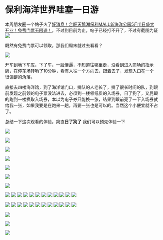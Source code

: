 # 保利海洋世界哇塞一日游
本周朋友圈一个帖子火了[好消息！合肥天鹅湖保利MALL新海洋公园5月11日盛大开业！免费门票无限送！](https://v.biangeng88.cn/VUFTDSMk?t=1557646941&from=timeline&isappinstalled=0&openid=oVR8m5-sBxaNQ-LjCoPlKdfmxcu8)，不过到目前为止，帖子已经打不开了，不过有截图为证
![](https://ws3.sinaimg.cn/large/006tNc79ly1g2ywynal2ej30u00zydlq.jpg)

既然有免费门票可以领取，那我们周末就过去看看？

![](https://timgsa.baidu.com/timg?image&quality=80&size=b9999_10000&sec=1554010297341&di=e004babfc349b0c412e67958928231b1&imgtype=0&src=http%3A%2F%2Fres.youth.cn%2Farticle_201803_03_03c_5a9a704d583d9.jpg)

开车到地下车库，下了车，一脸懵逼，不知道往哪里走，没看到进入商场的指示牌，在停车场转哟了10分钟，看有人往一个方向去，跟着去了，发现入口在一个很偏僻的角落。

直接去四楼海洋馆，到了海洋馆门口，排队的人老长了，排了很长时间的队，到跟前发现之前领的电子票没法进去，必须到一楼领纸质的入场券，日了狗了，又屁颠的跑到一楼换取入场券，本以为电子券只能换一张，结果到跟前亮了一下入场券就给我一张，如果我要是在跑来一趟，再要一张也是可以的。当然这个小便宜就不占了。

总结一下这次观看的体验，简直**日了狗了**  我们可以预先体验一下

[![](https://ws2.sinaimg.cn/large/006tNc79ly1g2zfwx1c5oj31280lcjys.jpg)](http://t.cn/EK4fnI7?m=4371412104011844&u=2073145212)


![](https://img2.centos.bz/2019/05/09/yk15oubrzil7.gif)

![](https://img2.centos.bz/2019/05/09/xs2o4qzbie1h.gif)

![](https://img2.centos.bz/2019/05/09/bz8wcl3poefn.gif)

![](https://img2.centos.bz/2019/05/09/ltaokqnwi8r0.gif)

![](https://img2.centos.bz/2019/05/09/6lr1pbtnm4q2.gif)

![](https://img2.centos.bz/2019/05/09/qzvb8ignk76f.gif)

![](https://img2.centos.bz/2019/05/09/p0w7mkhafcq4.gif)
![](https://img2.centos.bz/2019/05/09/akryxdmzte7c.jpeg)
![](https://img2.centos.bz/2019/05/09/hb38nfuc7jz1.jpeg)
![](https://img2.centos.bz/2019/05/09/9obv8kc4yenf.gif)
![](https://img2.centos.bz/2019/05/09/z3uo61wy2t5s.jpeg)
![](https://img2.centos.bz/2019/05/09/7mvf2s0qxt86.jpeg)
![](https://img2.centos.bz/2019/05/09/jeo2pg6dz4xn.jpeg)
![](https://img2.centos.bz/2019/05/09/3yqsn2h9ak6c.jpeg)
![](https://img2.centos.bz/2019/05/09/5ve37s8qiukr.jpeg)
![](https://img2.centos.bz/2019/05/09/zdq4g7hovf29.jpeg)
![](https://img2.centos.bz/2019/05/09/zdq4g7hovf29.jpeg)
![](https://img2.centos.bz/2019/05/09/pswczh0arebj.jpeg)

![](https://ws2.sinaimg.cn/large/006tNc79ly1g2ywhnvvy7j30u0140u0x.jpg)
![](https://ws2.sinaimg.cn/large/006tNc79ly1g2ywhkut96j30u01404qp.jpg)
![](https://ws2.sinaimg.cn/large/006tNc79ly1g2ywhij332j30u01407wh.jpg)
![](https://ws1.sinaimg.cn/large/006tNc79ly1g2ywhfd8xsj30u0140hd1.jpg)
![](https://ws3.sinaimg.cn/large/006tNc79ly1g2ywheca20j31400u0apl.jpg)
![](https://ws3.sinaimg.cn/large/006tNc79ly1g2ywhcvmpjj30u0140e48.jpg)
![](https://ws4.sinaimg.cn/large/006tNc79ly1g2ywhbv2sfj30u01401kx.jpg)
![](https://ws2.sinaimg.cn/large/006tNc79ly1g2ywhaqtbmj30u01401kx.jpg)
![](https://ws3.sinaimg.cn/large/006tNc79ly1g2ywh9muf6j30u0140b29.jpg)
![](https://ws1.sinaimg.cn/large/006tNc79ly1g2ywh817icj30u0140b29.jpg)
![](https://ws1.sinaimg.cn/large/006tNc79ly1g2ywh6cwyvj30u0140hdt.jpg)
![](https://ws3.sinaimg.cn/large/006tNc79ly1g2ywh3zha7j31400u01kx.jpg)

![](https://ws3.sinaimg.cn/large/006tNc79ly1g2ywgusffdj31400u0e81.jpg)

![](https://ws2.sinaimg.cn/large/006tNc79ly1g2ywgp0qhuj30u0140npd.jpg)

![](http://t.cn/EK4fnI7?m=4371412104011844&u=2073145212)


